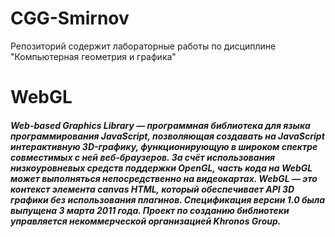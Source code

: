# CGG-Smirnov
Репозиторий содержит лабораторные работы по дисциплине "Компьютерная геометрия и графика"
<h1>WebGL</h1> <h5>Web-based Graphics Library — программная библиотека для языка программирования JavaScript,
позволяющая создавать на JavaScript интерактивную 3D-графику,
функционирующую в широком спектре совместимых с ней веб-браузеров.
За счёт использования низкоуровневых средств поддержки OpenGL, часть кода на WebGL может выполняться непосредственно на видеокартах.
WebGL — это контекст элемента canvas HTML, который обеспечивает API 3D графики без использования плагинов.
Спецификация версии 1.0 была выпущена 3 марта 2011 года. Проект по созданию библиотеки управляется некоммерческой организацией Khronos Group.</h5>
